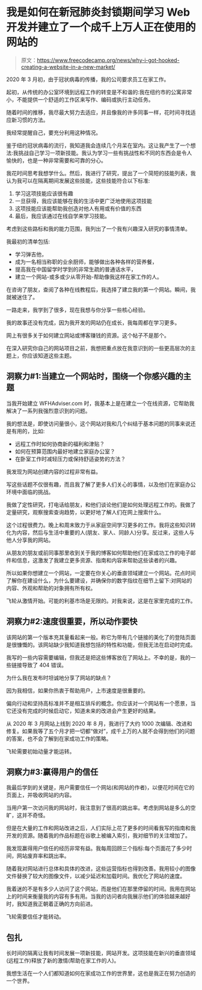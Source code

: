 # 我是如何在新冠肺炎封锁期间学习 Web 开发并建立了一个成千上万人正在使用的网站的

> 原文：<https://www.freecodecamp.org/news/why-i-got-hooked-creating-a-website-in-a-new-market/>

2020 年 3 月初，由于冠状病毒的传播，我的公司要求员工在家工作。

起初，从传统的办公室环境到远程工作的转变是不和谐的:我在纽约市的公寓非常小，不能提供一个舒适的工作区来写作、编码或执行主动任务。

随着时间的推移，我尽最大努力去适应，并且像我的许多同事一样，花时间寻找适应新习惯的方法。

我经常提醒自己，要充分利用这种情况。

鉴于纽约冠状病毒的流行，我知道我会连续几个月呆在室内。这让我产生了一个想法:我挑战自己学习一项新技能。我认为学习一些有挑战性和不同的东西会是令人愉快的，也是一种非常需要和可靠的分心。

我花时间思考我想学什么。然后，我进行了研究，提出了一个简短的技能列表，我认为我可以在隔离期间发展这些技能，这些技能符合以下标准:

1.  学习这项技能应该很有趣
2.  一旦获得，我应该能够在我的生活中更广泛地使用这项技能
3.  这项技能应该能帮助我创造对他人有用或有价值的东西
4.  最后，我应该通过在线自学来学习技能。

考虑到这些路标和我的能力范围，我列出了一个我有兴趣深入研究的事情清单。

我最初的清单包括:

*   学习弹吉他，
*   成为一名相当称职的业余厨师，能够做出各种各样的营养餐，
*   提高我在中国留学时学到的非常生疏的普通话水平，
*   建立一个网站-或多或少从零开始-帮助像我这样在家工作的人。

在咨询了朋友，查阅了各种在线教程后，我选择了建立我的第一个网站。瞬间，我就被迷住了。

一路走来，我学到了很多，现在我想与你分享一些核心经验。

我的故事还没有完成，因为我开发的网站仍在成长，我每周都在学习更多。

网上有很多关于如何建立网站或博客赚钱的资源。这个帖子不是那个。

在深入研究你自己的网站项目之前，我想把重点放在我意识到的一些更高层次的主题上，你应该知道这些主题。

## 洞察力#1:当建立一个网站时，围绕一个你感兴趣的主题

当我开始建立 WFHAdviser.com 时，我基本上是在建立一个在线资源，它帮助我解决了一系列我强烈意识到的问题。

我的想法是，即使访问量很小，这个网站对我和几个纠结于基本问题的同事来说还是有用的，比如:

*   远程工作时如何协商新的福利和津贴？
*   如何在预算范围内最好地建立家庭办公室？
*   在卧室工作时减轻压力或保持舒适姿势的方法？

我发现为网站创建内容的过程非常有益。

写这些话题不仅很有趣，而且我了解了更多人们关心的事情，以及他们在家庭办公环境中面临的挑战。

我做了定性研究，打电话给朋友，和他们谈论他们是如何处理远程工作的。我做了定量研究，观察搜索查询趋势，以更好地了解人们在网上搜索什么。

这个过程很费力。晚上和周末致力于从家庭空间学习更多的工作。我将这些知识转化为内容，然后与生活中重要的人(朋友、家人、同龄人)分享。反过来，这些人与他人分享我的网站。

从朋友的朋友或前同事那里收到关于我的博客如何帮助他们在家成功工作的电子邮件和信息，这激发了我建立更多资源、指南和内容来帮助这些读者的兴趣。

所以如果你想建立一个网站，一定要在你关心的垂直领域建立一个网站。花点时间了解你在建设什么，为什么要建设，并确保你的数字指纹在细节上留下:对网站的内容、外观和帮助的对象拥有所有权。

飞轮从激情开始。可能的利基市场是无限的。对我来说，这是在家里完成的工作。

## 洞察力#2:速度很重要，所以动作要快

该网站的第一个版本充其量看起来一般。称它为带有几个链接的美化了的登陆页面是很慷慨的。该网站缺少我知道我想包括的特性和功能，但我无法在启动时完成。

我写的一些内容需要编辑，但我还是把这些博客放在了网站上。不幸的是，我的一些链接导致了 404 错误。

为什么我在发布时坦诚地分享了网站的缺点？

因为我相信，如果你热衷于帮助用户，上市速度是很重要的。

偏向行动和坚持高标准并不是相互排斥的概念。你应该对一个网站有一个愿景，当它还没有完成的时候启动它，知道未来的改进会产生更好的结果。

从 2020 年 3 月网站上线到 2020 年 8 月，我进行了大约 1000 次编辑、改进和修复。如果我等了五个月才把一切都“做对”，成千上万的人就不会得到他们的问题的答案，也不会了解到在家成功工作的策略。

飞轮需要初始动量才能运转。

## 洞察力#3:赢得用户的信任

我最后学到的关键是，用户需要信任一个网站(和网站的作者)，以便花时间在它的页面上，并吸收网站的内容。

当用户第一次访问我的网站时，我注意到了很高的跳出率。考虑到网站是多么的空旷，这并不奇怪。

但是在大量的工作和网站改进之后，人们实际上花了更多的时间看我写的指南和我开发的资源。随着我的作品标题在谷歌上被编入索引，我对细节的关注增加了。

我发现赢得用户信任的经历非常有益。我每周回顾三个指标:每个页面花了多少时间，网站废弃率和跳出率。

随着我对网站进行总体和具体的改进，这些运营指标也得到改善。我用较小的图像文件替换了较大的图像文件，以减少延迟和加载时间。我优化了网站的速度。

我着迷的不是有多少人访问了这个网站，而是他们在那里停留的时间。我用在网站上的时间来衡量我的内容有多有用。当我的访问者向我展示他们的体验越来越好时，我知道我正朝着正确的方向前进。

飞轮需要信任才能转动。

## 包扎

长时间的隔离让我有时间发展一项新技能，网站开发。这项技能在新兴的垂直领域(远程工作)释放了新的激情(帮助在家工作的人)。

我想生活在一个人们都知道如何在家成功工作的世界里，这也是我正在努力创造的一个世界。